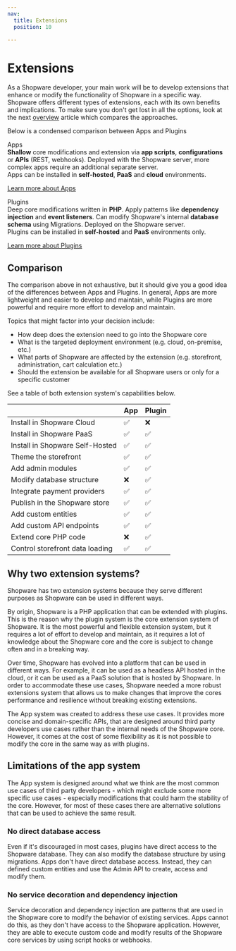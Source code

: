 ```yaml
---
nav:
  title: Extensions
  position: 10

---
```


# Extensions

As a Shopware developer, your main work will be to develop extensions that enhance or modify the functionality of Shopware in a specific way. Shopware offers different types of extensions, each with its own benefits and implications. To make sure you don't get lost in all the options, look at the next [overview](overview) article which compares the approaches.

Below is a condensed comparison between Apps and Plugins

<div class="grid grid-cols-2 my-14 divide-x divide-gray-300">

<div class="pr-6">
<div class="font-bold p-2 mb-4 rounded-md bg-gradient-to-r from-blue-500 to-blue-700 text-white">Apps</div>

<div class="m-2 text-sm text-gray-600 leading-6">
<b>Shallow</b> core modifications and extension via <b>app scripts</b>, <b>configurations</b> or <b>APIs</b> (REST, webhooks). Deployed with the Shopware server, more complex apps require an additional separate server.
</div>

<div class="m-2 text-sm mt-4 leading-6">
Apps can be installed in <b>self-hosted</b>, <b>PaaS</b> and <b>cloud</b> environments.
</div>

<a href="apps/capabilities" class="m-2 mt-4 inline-block text-sm font-medium text-indigo-600 hover:text-indigo-500">Learn more about Apps</a>

</div>

<div class="pl-6">
<div class="font-bold p-2 mb-4 rounded-md bg-gradient-to-r from-purple-500 to-purple-700 text-white">Plugins</div>

<div class="m-2 text-sm text-gray-600 leading-6">
Deep core modifications written in <b>PHP</b>. Apply patterns like <b>dependency injection</b> and <b>event listeners</b>. Can modify Shopware's internal <b>database schema</b> using Migrations. Deployed on the Shopware server.
</div>

<div class="m-2 text-sm mt-4 leading-6">
Plugins can be installed in <b>self-hosted</b> and <b>PaaS</b> environments only.
</div>

<a href="plugins/plugin-base-guide" class="m-2 mt-4 inline-block text-sm font-medium text-indigo-600 hover:text-indigo-500">Learn more about Plugins</a>

</div>

</div>

## Comparison

The comparison above in not exhaustive, but it should give you a good idea of the differences between Apps and Plugins. In general, Apps are more lightweight and easier to develop and maintain, while Plugins are more powerful and require more effort to develop and maintain.

Topics that might factor into your decision include:

* How deep does the extension need to go into the Shopware core
* What is the targeted deployment environment (e.g. cloud, on-premise, etc.)
* What parts of Shopware are affected by the extension (e.g. storefront, administration, cart calculation etc.)
* Should the extension be available for all Shopware users or only for a specific customer

See a table of both extension system's capabilities below.

| | App | Plugin |
| :--- | :--- | :--- |
| Install in Shopware Cloud | ✅ | ❌ |
| Install in Shopware PaaS | ✅ | ✅ |
| Install in Shopware Self-Hosted | ✅ | ✅ |
| Theme the storefront | ✅ | ✅ |
| Add admin modules | ✅ | ✅ |
| Modify database structure | ❌ | ✅ |
| Integrate payment providers | ✅ | ✅ |
| Publish in the Shopware store | ✅ | ✅ |
| Add custom entities | ✅ | ✅ |
| Add custom API endpoints | ✅ | ✅ |
| Extend core PHP code | ❌ | ✅ |
| Control storefront data loading | ✅ | ✅ |

## Why two extension systems?

Shopware has two extension systems because they serve different purposes as Shopware can be used in different ways.

By origin, Shopware is a PHP application that can be extended with plugins. This is the reason why the plugin system is the core extension system of Shopware. It is the most powerful and flexible extension system, but it requires a lot of effort to develop and maintain, as it requires a lot of knowledge about the Shopware core and the core is subject to change often and in a breaking way.

Over time, Shopware has evolved into a platform that can be used in different ways. For example, it can be used as a headless API hosted in the cloud, or it can be used as a PaaS solution that is hosted by Shopware. In order to accommodate these use cases, Shopware needed a more robust extensions system that allows us to make changes that improve the cores performance and resilience without breaking existing extensions.

The App system was created to address these use cases. It provides more concise and domain-specific APIs, that are designed around third party developers use cases rather than the internal needs of the Shopware core. However, it comes at the cost of some flexibility as it is not possible to modify the core in the same way as with plugins.

## Limitations of the app system

The App system is designed around what we think are the most common use cases of third party developers - which might exclude some more specific use cases - especially modifications that could harm the stability of the core. However, for most of these cases there are alternative solutions that can be used to achieve the same result.

### No direct database access

Even if it's discouraged in most cases, plugins have direct access to the Shopware database. They can also modify the database structure by using migrations. Apps don't have direct database access. Instead, they can defined custom entities and use the Admin API to create, access and modify them.

### No service decoration and dependency injection

Service decoration and dependency injection are patterns that are used in the Shopware core to modify the behavior of existing services. Apps cannot do this, as they don't have access to the Shopware application. However, they are able to execute custom code and modify results of the Shopware core services by using script hooks or webhooks.
